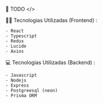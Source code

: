 📜 TODO </>

👨‍💻 Tecnologias Utilizadas (Frontend) :

```
- React
- Typescript
- Redux
- Lucide
- Axios
```

💻 Tecnologias Utilizadas (Backend) :

```
- Javascript
- Nodejs
- Express
- Postgreesql (neon)
- Prisma ORM
```

